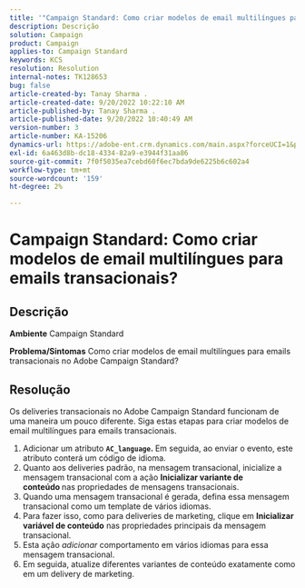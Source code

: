 ```yaml
---
title: '"Campaign Standard: Como criar modelos de email multilíngues para emails transacionais?'''
description: Descrição
solution: Campaign
product: Campaign
applies-to: Campaign Standard
keywords: KCS
resolution: Resolution
internal-notes: TK128653
bug: false
article-created-by: Tanay Sharma .
article-created-date: 9/20/2022 10:22:10 AM
article-published-by: Tanay Sharma .
article-published-date: 9/20/2022 10:40:49 AM
version-number: 3
article-number: KA-15206
dynamics-url: https://adobe-ent.crm.dynamics.com/main.aspx?forceUCI=1&pagetype=entityrecord&etn=knowledgearticle&id=da09ec12-ce38-ed11-9db1-002248086735
exl-id: 6a463d8b-dc18-4334-82a9-e3944f31aa86
source-git-commit: 7f0f5035ea7cebd60f6ec7bda9de6225b6c602a4
workflow-type: tm+mt
source-wordcount: '159'
ht-degree: 2%

---
```


# Campaign Standard: Como criar modelos de email multilíngues para emails transacionais?

## Descrição

<b>Ambiente</b>
Campaign Standard


<b>Problema/Sintomas</b>
Como criar modelos de email multilíngues para emails transacionais no Adobe Campaign Standard?


## Resolução




Os deliveries transacionais no Adobe Campaign Standard funcionam de uma maneira um pouco diferente. Siga estas etapas para criar modelos de email multilíngues para emails transacionais.



1. Adicionar um atributo <b>`AC_language`. </b>Em seguida, ao enviar o evento, este atributo conterá um código de idioma.
2. Quanto aos deliveries padrão, na mensagem transacional, inicialize a mensagem transacional com a ação <b>Inicializar variante de conteúdo </b>nas propriedades de mensagens transacionais.
3. Quando uma mensagem transacional é gerada, defina essa mensagem transacional como um template de vários idiomas.
4. Para fazer isso, como para deliveries de marketing, clique em <b>Inicializar variável de conteúdo</b> nas propriedades principais da mensagem transacional.
5. Esta ação *adicionar* comportamento em vários idiomas para essa mensagem transacional.
6. Em seguida, atualize diferentes variantes de conteúdo exatamente como em um delivery de marketing.
